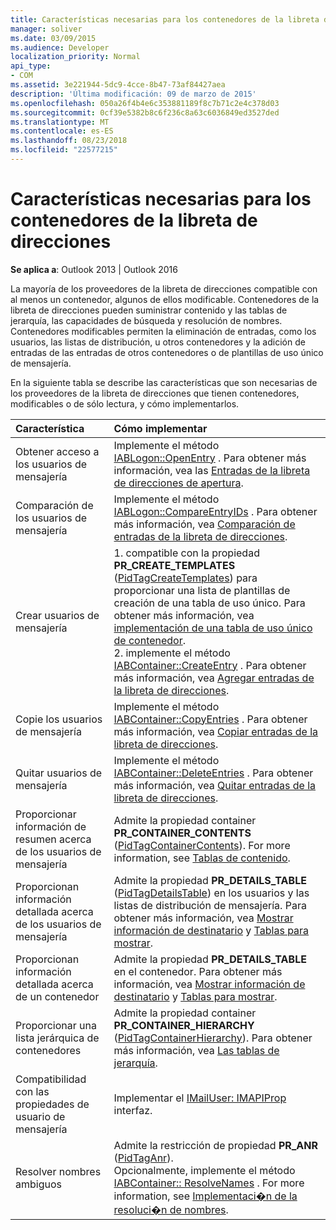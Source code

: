 ```yaml
---
title: Características necesarias para los contenedores de la libreta de direcciones
manager: soliver
ms.date: 03/09/2015
ms.audience: Developer
localization_priority: Normal
api_type:
- COM
ms.assetid: 3e221944-5dc9-4cce-8b47-73af84427aea
description: 'Última modificación: 09 de marzo de 2015'
ms.openlocfilehash: 050a26f4b4e6c353881189f8c7b71c2e4c378d03
ms.sourcegitcommit: 0cf39e5382b8c6f236c8a63c6036849ed3527ded
ms.translationtype: MT
ms.contentlocale: es-ES
ms.lasthandoff: 08/23/2018
ms.locfileid: "22577215"
---
```

# <a name="required-features-for-address-book-containers"></a>Características necesarias para los contenedores de la libreta de direcciones

  
  
**Se aplica a**: Outlook 2013 | Outlook 2016 
  
La mayoría de los proveedores de la libreta de direcciones compatible con al menos un contenedor, algunos de ellos modificable. Contenedores de la libreta de direcciones pueden suministrar contenido y las tablas de jerarquía, las capacidades de búsqueda y resolución de nombres. Contenedores modificables permiten la eliminación de entradas, como los usuarios, las listas de distribución, u otros contenedores y la adición de entradas de las entradas de otros contenedores o de plantillas de uso único de mensajería.
  
En la siguiente tabla se describe las características que son necesarias de los proveedores de la libreta de direcciones que tienen contenedores, modificables o de sólo lectura, y cómo implementarlos.
  
|**Característica**|**Cómo implementar**|
|:-----|:-----|
|Obtener acceso a los usuarios de mensajería  <br/> |Implemente el método [IABLogon::OpenEntry](iablogon-openentry.md) . Para obtener más información, vea las [Entradas de la libreta de direcciones de apertura](opening-address-book-entries.md).  <br/> |
|Comparación de los usuarios de mensajería  <br/> |Implemente el método [IABLogon::CompareEntryIDs](iablogon-compareentryids.md) . Para obtener más información, vea [Comparación de entradas de la libreta de direcciones](comparing-address-book-entries.md).  <br/> |
|Crear usuarios de mensajería  <br/> |1. compatible con la propiedad **PR_CREATE_TEMPLATES** ([PidTagCreateTemplates](pidtagcreatetemplates-canonical-property.md)) para proporcionar una lista de plantillas de creación de una tabla de uso único. Para obtener más información, vea [implementación de una tabla de uso único de contenedor](implementing-a-container-one-off-table.md).  <br/> 2. implemente el método [IABContainer::CreateEntry](iabcontainer-createentry.md) . Para obtener más información, vea [Agregar entradas de la libreta de direcciones](adding-address-book-entries.md).  <br/> |
|Copie los usuarios de mensajería  <br/> |Implemente el método [IABContainer::CopyEntries](iabcontainer-copyentries.md) . Para obtener más información, vea [Copiar entradas de la libreta de direcciones](copying-address-book-entries.md).  <br/> |
|Quitar usuarios de mensajería  <br/> |Implemente el método [IABContainer::DeleteEntries](iabcontainer-deleteentries.md) . Para obtener más información, vea [Quitar entradas de la libreta de direcciones](removing-address-book-entries.md).  <br/> |
|Proporcionar información de resumen acerca de los usuarios de mensajería  <br/> |Admite la propiedad container **PR_CONTAINER_CONTENTS** ([PidTagContainerContents](pidtagcontainercontents-canonical-property.md)). For more information, see [Tablas de contenido](contents-tables.md).  <br/> |
|Proporcionan información detallada acerca de los usuarios de mensajería  <br/> |Admite la propiedad **PR_DETAILS_TABLE** ([PidTagDetailsTable](pidtagdetailstable-canonical-property.md)) en los usuarios y las listas de distribución de mensajería. Para obtener más información, vea [Mostrar información de destinatario](displaying-recipient-information.md) y [Tablas para mostrar](display-tables.md).  <br/> |
|Proporcionan información detallada acerca de un contenedor  <br/> |Admite la propiedad **PR_DETAILS_TABLE** en el contenedor. Para obtener más información, vea [Mostrar información de destinatario](displaying-recipient-information.md) y [Tablas para mostrar](display-tables.md).  <br/> |
|Proporcionar una lista jerárquica de contenedores  <br/> |Admite la propiedad container **PR_CONTAINER_HIERARCHY** ([PidTagContainerHierarchy](pidtagcontainerhierarchy-canonical-property.md)). Para obtener más información, vea [Las tablas de jerarquía](hierarchy-tables.md).  <br/> |
|Compatibilidad con las propiedades de usuario de mensajería  <br/> |Implementar el [IMailUser: IMAPIProp](imailuserimapiprop.md) interfaz.  <br/> |
|Resolver nombres ambiguos  <br/> | Admite la restricción de propiedad **PR_ANR** ([PidTagAnr](pidtaganr-canonical-property.md)).  <br/>  Opcionalmente, implemente el método [IABContainer:: ResolveNames](iabcontainer-resolvenames.md) . For more information, see [Implementaci�n de la resoluci�n de nombres](implementing-name-resolution.md).  <br/> |
   

